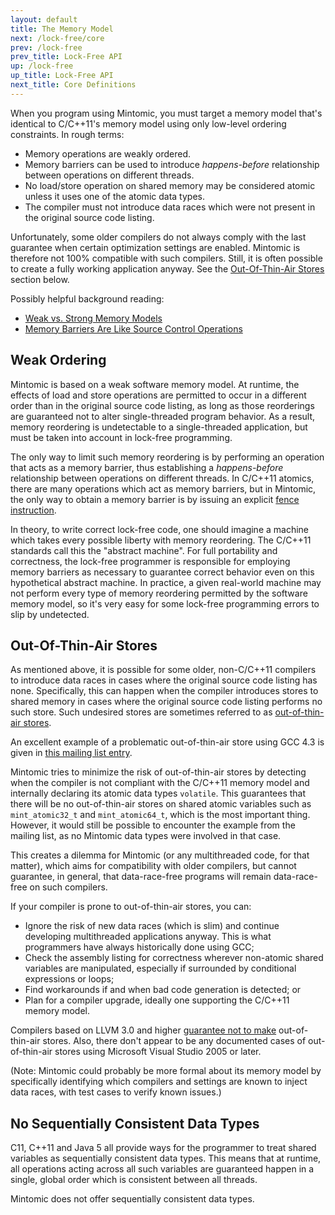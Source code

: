 ```yaml
---
layout: default
title: The Memory Model
next: /lock-free/core
prev: /lock-free
prev_title: Lock-Free API
up: /lock-free
up_title: Lock-Free API
next_title: Core Definitions
---
```


When you program using Mintomic, you must target a memory model that's identical to C/C++11's memory model using only low-level ordering constraints. In rough terms:

* Memory operations are weakly ordered.
* Memory barriers can be used to introduce *happens-before* relationship between operations on different threads.
* No load/store operation on shared memory may be considered atomic unless it uses one of the atomic data types.
* The compiler must not introduce data races which were not present in the original source code listing.

Unfortunately, some older compilers do not always comply with the last guarantee when certain optimization settings are enabled. Mintomic is therefore not 100% compatible with such compilers. Still, it is often possible to create a fully working application anyway. See the [Out-Of-Thin-Air Stores](#outofthinair_stores) section below.

Possibly helpful background reading:

* [Weak vs. Strong Memory Models](http://preshing.com/20120930/weak-vs-strong-memory-models)
* [Memory Barriers Are Like Source Control Operations](http://preshing.com/20120710/memory-barriers-are-like-source-control-operations)

## Weak Ordering

Mintomic is based on a weak software memory model. At runtime, the effects of load and store operations are permitted to occur in a different order than in the original source code listing, as long as those reorderings are guaranteed not to alter single-threaded program behavior. As a result, memory reordering is undetectable to a single-threaded application, but must be taken into account in lock-free programming.

The only way to limit such memory reordering is by performing an operation that acts as a memory barrier, thus establishing a *happens-before* relationship between operations on different threads. In C/C++11 atomics, there are many operations which act as memory barriers, but in Mintomic, the only way to obtain a memory barrier is by issuing an explicit [fence instruction](/lock-free/memory-fences).

In theory, to write correct lock-free code, one should imagine a machine which takes every possible liberty with memory reordering. The C/C++11 standards call this the "abstract machine". For full portability and correctness, the lock-free programmer is responsible for employing memory barriers as necessary to guarantee correct behavior even on this hypothetical abstract machine. In practice, a given real-world machine may not perform every type of memory reordering permitted by the software memory model, so it's very easy for some lock-free programming errors to slip by undetected.

## Out-Of-Thin-Air Stores

As mentioned above, it is possible for some older, non-C/C++11 compilers to introduce data races in cases where the original source code listing has none. Specifically, this can happen when the compiler introduces stores to shared memory in cases where the original source code listing performs no such store. Such undesired stores are sometimes referred to as [out-of-thin-air stores](http://preshing.com/20120625/memory-ordering-at-compile-time#out-of-thin-air).

An excellent example of a problematic out-of-thin-air store using GCC 4.3 is given in [this mailing list entry](http://gcc.gnu.org/ml/gcc/2007-10/msg00275.html).

Mintomic tries to minimize the risk of out-of-thin-air stores by detecting when the compiler is not compliant with the C/C++11 memory model and internally declaring its atomic data types `volatile`. This guarantees that there will be no out-of-thin-air stores on shared atomic variables such as `mint_atomic32_t` and `mint_atomic64_t`, which is the most important thing. However, it would still be possible to encounter the example from the mailing list, as no Mintomic data types were involved in that case.

This creates a dilemma for Mintomic (or any multithreaded code, for that matter), which aims for compatibility with older compilers, but cannot guarantee, in general, that data-race-free programs will remain data-race-free on such compilers.

If your compiler is prone to out-of-thin-air stores, you can:

* Ignore the risk of new data races (which is slim) and continue developing multithreaded applications anyway. This is what programmers have always historically done using GCC;
* Check the assembly listing for correctness wherever non-atomic shared variables are manipulated, especially if surrounded by conditional expressions or loops;
* Find workarounds if and when bad code generation is detected; or
* Plan for a compiler upgrade, ideally one supporting the C/C++11 memory model.

Compilers based on LLVM 3.0 and higher [guarantee not to make](http://llvm.org/docs/LangRef.html#memory-model-for-concurrent-operations) out-of-thin-air stores. Also, there don't appear to be any documented cases of out-of-thin-air stores using Microsoft Visual Studio 2005 or later.

(Note: Mintomic could probably be more formal about its memory model by specifically identifying which compilers and settings are known to inject data races, with test cases to verify known issues.)

## No Sequentially Consistent Data Types

C11, C++11 and Java 5 all provide ways for the programmer to treat shared variables as sequentially consistent data types. This means that at runtime, all operations acting across all such variables are guaranteed happen in a single, global order which is consistent between all threads.

Mintomic does not offer sequentially consistent data types.
